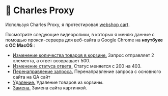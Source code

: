 # 🍶 Charles Proxy 

Используя Charles Proxy, я протестировал <a href="http://demowebshop.tricentis.com/cart"> webshop cart</a>. 

Посмотрите следующие видеоролики, в которых я меняю данные с помощью прокси-сервера для веб-сайта в Google Chrome на <b> ноутбуке с ОС MacOS </b>: 
<ul>
<li>  <a href="https://drive.google.com/file/d/13yMVLYGMIq94ryZMPpvKiC5w817oEqzI/view?usp=sharing">Изменение количества товаров в корзине.</a>  
Запрос отправляет 2 элемента, а ответ возвращает 500. </li> 
<li>  <a href="https://drive.google.com/file/d/1GdWiNVQvn11Z4s7JZru47anq2yxZOysI/view?usp=sharing"> Изменение статуса ответа.</a>  
Статус меняется с 200 на 403.</li> 
<li>  <a href="https://drive.google.com/file/d/1tO7KfrLbbBiLJ1cf4oBRWI6QTQsqmjr2/view?usp=sharing">Перенаправление запроса.</a>  
Перенаправление запроса с основного сайта на QA сайт</li> 
<li>  <a href="https://drive.google.com/file/d/1BouUQ0aUp0jJ50o_owGNTrtJQm7PaM9x/view?usp=sharing"> Удаление.</a>  
Удаление товаров из корзины.</li> 
<li>  <a href="https://drive.google.com/file/d/1fL6wWhYc26z_yy534lBn1i64yyClMpJU/view?usp=sharing"> Замена.</a>  
Замена сайта картинкой.</li> 
 </ul>